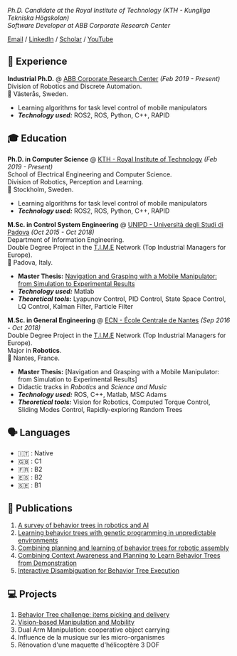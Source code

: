 
_Ph.D. Candidate at the Royal Institute of Technology (KTH - Kungliga Tekniska Högskolan)_  
_Software Developer at ABB Corporate Research Center_

[Email](matteo.iovino@se.abb.com) / [LinkedIn](https://www.linkedin.com/in/matteo~iovino/) / [Scholar](https://scholar.google.com/citations?user=dH2oc1QAAAAJ&hl=it) / [YouTube](https://www.youtube.com/channel/UCHL3PZ_AYCyejt8fxBMQqdg)

## 🏢 Experience

**Industrial Ph.D.** @ [ABB Corporate Research Center](https://global.abb/group/en/technology/corporate-research-centers/sweden) _(Feb 2019 - Present)_  
Division of Robotics and Discrete Automation.  
📍 Västerås, Sweden.  

* Learning algorithms for task level control of mobile manipulators
* **_Technology used:_** ROS2, ROS, Python, C++, RAPID


## 🎓 Education

**Ph.D. in Computer Science** @ [KTH - Royal Institute of Technology](https://www.kth.se/is/rpl/division-of-robotics-perception-and-learning-1.779439) _(Feb 2019 - Present)_  
School of Electrical Engineering and Computer Science.  
Division of Robotics, Perception and Learning.  
📍 Stockholm, Sweden.  

* Learning algorithms for task level control of mobile manipulators
* **_Technology used:_** ROS2, ROS, Python, C++, RAPID

**M.Sc. in Control System Engineering** @ [UNIPD - Università degli Studi di Padova](https://degrees.dei.unipd.it/master-degrees/control-systems-engineering/) _(Oct 2015 - Oct 2018)_  
Department of Information Engineering.  
Double Degree Project in the [T.I.M.E](https://timeassociation.org/) Network (Top Industrial Managers for Europe).  
📍 Padova, Italy.  

* **Master Thesis:** [Navigation and Grasping with a Mobile Manipulator: from Simulation to Experimental Results](https://thesis.unipd.it/handle/20.500.12608/26783)
* **_Technology used:_** Matlab
* **_Theoretical tools:_** Lyapunov Control, PID Control, State Space Control, LQ Control, Kalman Filter, Particle Filter

**M.Sc. in General Engineering** @ [ECN - École Centrale de Nantes](https://www.ec-nantes.fr/engineering-programme-diplome-dingenieur/course-specialisations-yrs-23/robotics) _(Sep 2016 - Oct 2018)_  
Double Degree Project in the [T.I.M.E](https://timeassociation.org/) Network (Top Industrial Managers for Europe).  
Major in **Robotics**.  
📍 Nantes, France.  

* **Master Thesis:** [Navigation and Grasping with a Mobile Manipulator: from Simulation to Experimental Results]
* Didactic tracks in _Robotics_ and _Science and Music_
* **_Technology used:_** ROS, C++, Matlab, MSC Adams
* **_Theoretical tools:_** Vision for Robotics, Computed Torque Control, Sliding Modes Control, Rapidly-exploring Random Trees

## 🗣️ Languages

- 🇮🇹 : Native
- 🇬🇧 : C1
- 🇫🇷 : B2
- 🇪🇸 : B2
- 🇸🇪 : B1

## 📖 Publications

1. [A survey of behavior trees in robotics and AI](https://www.sciencedirect.com/science/article/pii/S0921889022000513)
2. [Learning behavior trees with genetic programming in unpredictable environments](https://ieeexplore.ieee.org/abstract/document/9562088)
3. [Combining planning and learning of behavior trees for robotic assembly](https://arxiv.org/abs/2103.09036)
4. [Combining Context Awareness and Planning to Learn Behavior Trees from Demonstration](https://arxiv.org/abs/2109.07133)
5. [Interactive Disambiguation for Behavior Tree Execution](https://arxiv.org/abs/2203.02994)


## 💻 Projects

1. [Behavior Tree challenge: items picking and delivery](https://github.com/jstyrud/WASP-CBSS-BT)
2. [Vision-based Manipulation and Mobility](https://www.youtube.com/watch?v=ldcq6FBHAwY)
3. Dual Arm Manipulation: cooperative object carrying
4. Influence de la musique sur les micro-organismes
5. Rénovation d'une maquette d'hélicoptère 3 DOF
